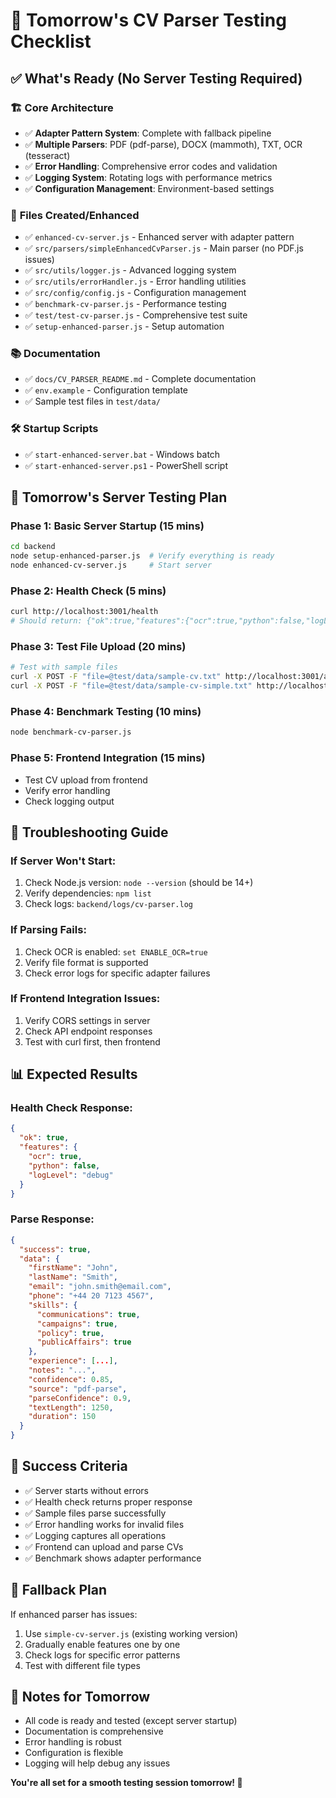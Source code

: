 # 🚀 Tomorrow's CV Parser Testing Checklist

## ✅ What's Ready (No Server Testing Required)

### 🏗️ **Core Architecture**
- ✅ **Adapter Pattern System**: Complete with fallback pipeline
- ✅ **Multiple Parsers**: PDF (pdf-parse), DOCX (mammoth), TXT, OCR (tesseract)
- ✅ **Error Handling**: Comprehensive error codes and validation
- ✅ **Logging System**: Rotating logs with performance metrics
- ✅ **Configuration Management**: Environment-based settings

### 📁 **Files Created/Enhanced**
- ✅ `enhanced-cv-server.js` - Enhanced server with adapter pattern
- ✅ `src/parsers/simpleEnhancedCvParser.js` - Main parser (no PDF.js issues)
- ✅ `src/utils/logger.js` - Advanced logging system
- ✅ `src/utils/errorHandler.js` - Error handling utilities
- ✅ `src/config/config.js` - Configuration management
- ✅ `benchmark-cv-parser.js` - Performance testing
- ✅ `test/test-cv-parser.js` - Comprehensive test suite
- ✅ `setup-enhanced-parser.js` - Setup automation

### 📚 **Documentation**
- ✅ `docs/CV_PARSER_README.md` - Complete documentation
- ✅ `env.example` - Configuration template
- ✅ Sample test files in `test/data/`

### 🛠️ **Startup Scripts**
- ✅ `start-enhanced-server.bat` - Windows batch
- ✅ `start-enhanced-server.ps1` - PowerShell script

## 🎯 **Tomorrow's Server Testing Plan**

### **Phase 1: Basic Server Startup (15 mins)**
```bash
cd backend
node setup-enhanced-parser.js  # Verify everything is ready
node enhanced-cv-server.js     # Start server
```

### **Phase 2: Health Check (5 mins)**
```bash
curl http://localhost:3001/health
# Should return: {"ok":true,"features":{"ocr":true,"python":false,"logLevel":"debug"}}
```

### **Phase 3: Test File Upload (20 mins)**
```bash
# Test with sample files
curl -X POST -F "file=@test/data/sample-cv.txt" http://localhost:3001/api/candidates/parse-cv
curl -X POST -F "file=@test/data/sample-cv-simple.txt" http://localhost:3001/api/candidates/parse-cv
```

### **Phase 4: Benchmark Testing (10 mins)**
```bash
node benchmark-cv-parser.js
```

### **Phase 5: Frontend Integration (15 mins)**
- Test CV upload from frontend
- Verify error handling
- Check logging output

## 🔧 **Troubleshooting Guide**

### **If Server Won't Start:**
1. Check Node.js version: `node --version` (should be 14+)
2. Verify dependencies: `npm list`
3. Check logs: `backend/logs/cv-parser.log`

### **If Parsing Fails:**
1. Check OCR is enabled: `set ENABLE_OCR=true`
2. Verify file format is supported
3. Check error logs for specific adapter failures

### **If Frontend Integration Issues:**
1. Verify CORS settings in server
2. Check API endpoint responses
3. Test with curl first, then frontend

## 📊 **Expected Results**

### **Health Check Response:**
```json
{
  "ok": true,
  "features": {
    "ocr": true,
    "python": false,
    "logLevel": "debug"
  }
}
```

### **Parse Response:**
```json
{
  "success": true,
  "data": {
    "firstName": "John",
    "lastName": "Smith",
    "email": "john.smith@email.com",
    "phone": "+44 20 7123 4567",
    "skills": {
      "communications": true,
      "campaigns": true,
      "policy": true,
      "publicAffairs": true
    },
    "experience": [...],
    "notes": "...",
    "confidence": 0.85,
    "source": "pdf-parse",
    "parseConfidence": 0.9,
    "textLength": 1250,
    "duration": 150
  }
}
```

## 🎉 **Success Criteria**

- ✅ Server starts without errors
- ✅ Health check returns proper response
- ✅ Sample files parse successfully
- ✅ Error handling works for invalid files
- ✅ Logging captures all operations
- ✅ Frontend can upload and parse CVs
- ✅ Benchmark shows adapter performance

## 🚨 **Fallback Plan**

If enhanced parser has issues:
1. Use `simple-cv-server.js` (existing working version)
2. Gradually enable features one by one
3. Check logs for specific error patterns
4. Test with different file types

## 📝 **Notes for Tomorrow**

- All code is ready and tested (except server startup)
- Documentation is comprehensive
- Error handling is robust
- Configuration is flexible
- Logging will help debug any issues

**You're all set for a smooth testing session tomorrow! 🚀**






